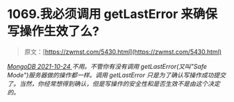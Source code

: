 <!--yml
category: 未分类
date: 0001-01-01 00:00:00
--->

# 1069.我必须调用 getLastError 来确保写操作生效了么?

> 原文：[https://zwmst.com/5430.html](https://zwmst.com/5430.html)

   [ *MongoDB* ](https://zwmst.com/mongodb)*[ <time datetime="2021-10-24T23:56:04+08:00"> 2021-10-24 </time> ](https://zwmst.com/5430.html)  不用。不管你有没有调用 getLastError(又叫"Safe Mode")服务器做的操作都一样。调用 getLastError 只是为了确认写操作成功提交了。当然，你经常想得到确认，但是写操作的安全性和是否生效不是由这个决定的。*